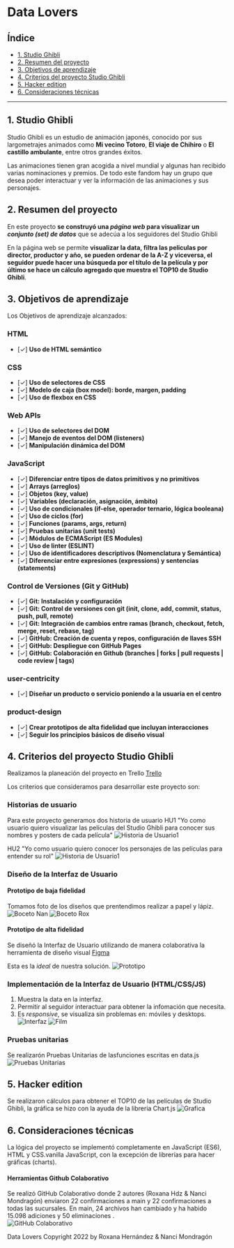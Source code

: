 # Data Lovers

## Índice

* [1. Studio Ghibli](#1-Studio)
* [2. Resumen del proyecto](#2-resumen-del-proyecto)
* [3. Objetivos de aprendizaje](#3-objetivos-de-aprendizaje)
* [4. Criterios del proyecto Studio Ghibli](#4-criterios-del-proyecto-studio-ghibli)
* [5. Hacker edition](#5-hacker-edition)
* [6. Consideraciones técnicas](#6-consideraciones-técnicas)

***

## 1. Studio Ghibli

Studio Ghibli es un estudio de animación japonés, conocido por sus largometrajes
animados como **Mi vecino Totoro**, **El viaje de Chihiro** o
**El castillo ambulante**, entre otros grandes éxitos.

Las animaciones tienen gran acogida a nivel mundial y algunas han recibido
varias nominaciones y premios. De todo este fandom hay un grupo que desea poder
interactuar y ver la información de las animaciones y sus personajes.

## 2. Resumen del proyecto

En este proyecto **se construyó una _página web_ para visualizar un
_conjunto (set) de datos_** que se adecúa a los seguidores del Studio Ghibli

En la página web se permite **visualizar la data,
filtra las peliculas por director, productor y año, se pueden ordenar de la A-Z y 
viceversa, el seguidor puede hacer una búsqueda por el título de la película y 
por último se hace un cálculo agregado que muestra el TOP10 de Studio Ghibli**. 


## 3. Objetivos de aprendizaje
Los Objetivos de aprendizaje alcanzados:

### HTML
- [✓] **Uso de HTML semántico**

### CSS
- [✓] **Uso de selectores de CSS**
- [✓] **Modelo de caja (box model): borde, margen, padding**
- [✓] **Uso de flexbox en CSS**
  
### Web APIs
- [✓] **Uso de selectores del DOM**
- [✓] **Manejo de eventos del DOM (listeners)**
- [✓] **Manipulación dinámica del DOM**

### JavaScript
- [✓] **Diferenciar entre tipos de datos primitivos y no primitivos**
- [✓] **Arrays (arreglos)**
- [✓] **Objetos (key, value)**
- [✓] **Variables (declaración, asignación, ámbito)**
- [✓] **Uso de condicionales (if-else, operador ternario, lógica booleana)**
- [✓] **Uso de ciclos (for)**
- [✓] **Funciones (params, args, return)**
- [✓] **Pruebas unitarias (unit tests)**
- [✓] **Módulos de ECMAScript (ES Modules)**
- [✓] **Uso de linter (ESLINT)**
- [✓] **Uso de identificadores descriptivos (Nomenclatura y Semántica)**
- [✓] **Diferenciar entre expresiones (expressions) y sentencias (statements)**

### Control de Versiones (Git y GitHub)
- [✓] **Git: Instalación y configuración**
- [✓] **Git: Control de versiones con git (init, clone, add, commit, status, push, pull, remote)**
- [✓] **Git: Integración de cambios entre ramas (branch, checkout, fetch, merge, reset, rebase, tag)**
- [✓] **GitHub: Creación de cuenta y repos, configuración de llaves SSH**
- [✓] **GitHub: Despliegue con GitHub Pages**
- [✓] **GitHub: Colaboración en Github (branches | forks | pull requests | code review | tags)**

### user-centricity
- [✓] **Diseñar un producto o servicio poniendo a la usuaria en el centro**

### product-design
- [✓] **Crear prototipos de alta fidelidad que incluyan interacciones**
- [✓] **Seguir los principios básicos de diseño visual**


## 4. Criterios del proyecto Studio Ghibli
Realizamos la planeación del proyecto en Trello
[Trello](https://trello.com/b/MNjh2I1y/kanban-template)

Los criterios que consideramos para desarrollar este proyecto son:

### Historias de usuario
Para este proyecto generamos dos historia de usuario
HU1 "Yo como usuario quiero visualizar las películas del Studio Ghibli para conocer sus nombres y 
posters de cada película" 
![Historia de Usuario1](/imgreadme/HU1.png)

HU2 "Yo como usuario quiero conocer los personajes de las películas para entender su rol"
![Historia de Usuario1](/imgreadme/HU2.png)

### Diseño de la Interfaz de Usuario

#### Prototipo de baja fidelidad
Tomamos foto de los diseños que prentendimos realizar a papel y lápiz.
![Boceto Nan](/imgreadme/bocetonan.png)
![Boceto Rox](/imgreadme/bocetorox.png)


#### Prototipo de alta fidelidad
Se diseñó la Interfaz de Usuario utilizando de manera colaborativa la herramienta de
diseño visual
[Figma](https://www.figma.com/file/mUfLVQ3ShK9n7oGL1s8MyG/Data-Lover-Studio-Ghibli?node-id=0%3A1) 

Esta es la _ideal_ de nuestra solución.
![Prototipo](/imgreadme/Figma.png) 

### Implementación de la Interfaz de Usuario (HTML/CSS/JS)
1. Muestra la data en la interfaz.
2. Permitir al seguidor interactuar para obtener la infomación que necesita.
3. Es _responsive_, se visualiza sin problemas en: móviles y desktops.
![Interfaz](/imgreadme/InterfazFilms.png)
![Film](/imgreadme/interfazfilm.png)


### Pruebas unitarias
Se realizarón  Pruebas Unitarias de lasfunciones escritas en data.js 
![Pruebas Unitarias](/imgreadme/TestUnitarios.png) 

## 5. Hacker edition
Se realizaron cálculos para obtener el TOP10 de las películas de Studio Ghibli, 
la gráfica se hizo con la ayuda de la libreria Chart.js 
![Grafica](/imgreadme/Grafica.png)

## 6. Consideraciones técnicas
La lógica del proyecto se implementó completamente en JavaScript
(ES6), HTML y CSS.vanilla JavaScript, con la excepción de librerías para hacer gráficas (charts).

#### Herramientas Github Colaborativo
Se realizó GitHub Colaborativo donde  2 autores (Roxana Hdz & Nanci Mondragón) enviaron 22 confirmaciones a main y 22 confirmaciones
a todas las sucursales. En main, 24 archivos han cambiado y ha habido 15.098 adiciones y 50 eliminaciones .  
![GitHub Colaborativo](/imgreadme/GithubColaborativo.png)

Data Lovers Copyright 2022 by Roxana Hernández & Nanci Mondragón 

